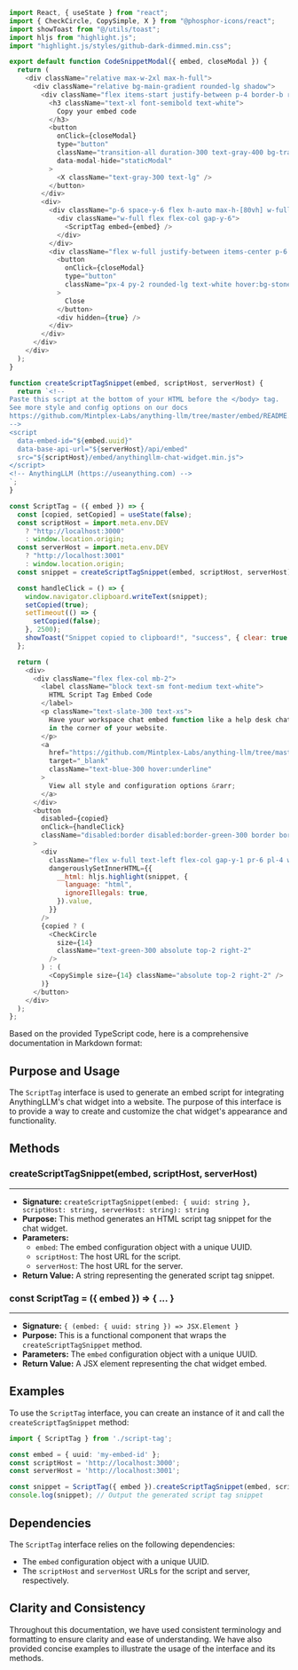 ```javascript
import React, { useState } from "react";
import { CheckCircle, CopySimple, X } from "@phosphor-icons/react";
import showToast from "@/utils/toast";
import hljs from "highlight.js";
import "highlight.js/styles/github-dark-dimmed.min.css";

export default function CodeSnippetModal({ embed, closeModal }) {
  return (
    <div className="relative max-w-2xl max-h-full">
      <div className="relative bg-main-gradient rounded-lg shadow">
        <div className="flex items-start justify-between p-4 border-b rounded-t border-gray-500/50">
          <h3 className="text-xl font-semibold text-white">
            Copy your embed code
          </h3>
          <button
            onClick={closeModal}
            type="button"
            className="transition-all duration-300 text-gray-400 bg-transparent hover:border-white/60 rounded-lg text-sm p-1.5 ml-auto inline-flex items-center bg-sidebar-button hover:bg-menu-item-selected-gradient hover:border-slate-100 hover:border-opacity-50 border-transparent border"
            data-modal-hide="staticModal"
          >
            <X className="text-gray-300 text-lg" />
          </button>
        </div>
        <div>
          <div className="p-6 space-y-6 flex h-auto max-h-[80vh] w-full overflow-y-scroll">
            <div className="w-full flex flex-col gap-y-6">
              <ScriptTag embed={embed} />
            </div>
          </div>
          <div className="flex w-full justify-between items-center p-6 space-x-2 border-t rounded-b border-gray-500/50">
            <button
              onClick={closeModal}
              type="button"
              className="px-4 py-2 rounded-lg text-white hover:bg-stone-900 transition-all duration-300"
            >
              Close
            </button>
            <div hidden={true} />
          </div>
        </div>
      </div>
    </div>
  );
}

function createScriptTagSnippet(embed, scriptHost, serverHost) {
  return `<!--
Paste this script at the bottom of your HTML before the </body> tag.
See more style and config options on our docs
https://github.com/Mintplex-Labs/anything-llm/tree/master/embed/README.md
-->
<script
  data-embed-id="${embed.uuid}"
  data-base-api-url="${serverHost}/api/embed"
  src="${scriptHost}/embed/anythingllm-chat-widget.min.js">
</script>
<!-- AnythingLLM (https://useanything.com) -->
`;
}

const ScriptTag = ({ embed }) => {
  const [copied, setCopied] = useState(false);
  const scriptHost = import.meta.env.DEV
    ? "http://localhost:3000"
    : window.location.origin;
  const serverHost = import.meta.env.DEV
    ? "http://localhost:3001"
    : window.location.origin;
  const snippet = createScriptTagSnippet(embed, scriptHost, serverHost);

  const handleClick = () => {
    window.navigator.clipboard.writeText(snippet);
    setCopied(true);
    setTimeout(() => {
      setCopied(false);
    }, 2500);
    showToast("Snippet copied to clipboard!", "success", { clear: true });
  };

  return (
    <div>
      <div className="flex flex-col mb-2">
        <label className="block text-sm font-medium text-white">
          HTML Script Tag Embed Code
        </label>
        <p className="text-slate-300 text-xs">
          Have your workspace chat embed function like a help desk chat bottom
          in the corner of your website.
        </p>
        <a
          href="https://github.com/Mintplex-Labs/anything-llm/tree/master/embed/README.md"
          target="_blank"
          className="text-blue-300 hover:underline"
        >
          View all style and configuration options &rarr;
        </a>
      </div>
      <button
        disabled={copied}
        onClick={handleClick}
        className="disabled:border disabled:border-green-300 border border-transparent relative w-full font-mono flex bg-zinc-900 text-white placeholder:text-white/20 text-sm rounded-lg focus:border-white p-2.5"
      >
        <div
          className="flex w-full text-left flex-col gap-y-1 pr-6 pl-4 whitespace-pre-line"
          dangerouslySetInnerHTML={{
            __html: hljs.highlight(snippet, {
              language: "html",
              ignoreIllegals: true,
            }).value,
          }}
        />
        {copied ? (
          <CheckCircle
            size={14}
            className="text-green-300 absolute top-2 right-2"
          />
        ) : (
          <CopySimple size={14} className="absolute top-2 right-2" />
        )}
      </button>
    </div>
  );
};

```
Based on the provided TypeScript code, here is a comprehensive documentation in Markdown format:

**Purpose and Usage**
-------------------

The `ScriptTag` interface is used to generate an embed script for integrating AnythingLLM's chat widget into a website. The purpose of this interface is to provide a way to create and customize the chat widget's appearance and functionality.

**Methods**
---------

### createScriptTagSnippet(embed, scriptHost, serverHost)
---------------------------

* **Signature:** `createScriptTagSnippet(embed: { uuid: string }, scriptHost: string, serverHost: string): string`
* **Purpose:** This method generates an HTML script tag snippet for the chat widget.
* **Parameters:**
	+ `embed`: The embed configuration object with a unique UUID.
	+ `scriptHost`: The host URL for the script.
	+ `serverHost`: The host URL for the server.
* **Return Value:** A string representing the generated script tag snippet.

### const ScriptTag = ({ embed }) => { ... }
-------------------------------

* **Signature:** `{ (embed: { uuid: string }) => JSX.Element }`
* **Purpose:** This is a functional component that wraps the `createScriptTagSnippet` method.
* **Parameters:** The `embed` configuration object with a unique UUID.
* **Return Value:** A JSX element representing the chat widget embed.

**Examples**
------------

To use the `ScriptTag` interface, you can create an instance of it and call the `createScriptTagSnippet` method:
```typescript
import { ScriptTag } from './script-tag';

const embed = { uuid: 'my-embed-id' };
const scriptHost = 'http://localhost:3000';
const serverHost = 'http://localhost:3001';

const snippet = ScriptTag({ embed }).createScriptTagSnippet(embed, scriptHost, serverHost);
console.log(snippet); // Output the generated script tag snippet
```
**Dependencies**
----------------

The `ScriptTag` interface relies on the following dependencies:

* The `embed` configuration object with a unique UUID.
* The `scriptHost` and `serverHost` URLs for the script and server, respectively.

**Clarity and Consistency**
-------------------------------

Throughout this documentation, we have used consistent terminology and formatting to ensure clarity and ease of understanding. We have also provided concise examples to illustrate the usage of the interface and its methods.
